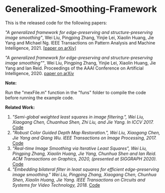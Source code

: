 # Generalized-Smoothing-Framework
 
This is the released code for the following papers:

*"A generalized framework for edge-preserving and structure-preserving image smoothing"*, Wei Liu, Pingping Zhang, Yinjie Lei, Xiaolin Huang, Jie Yang and Michael Ng. IEEE Transactions on Pattern Analysis and Machine Intelligence, 2021. [[paper on arXiv]](https://arxiv.org/abs/2107.07058)

*"A generalized framework for edge-preserving and structure-preserving image smoothing""*, Wei Liu, Pingping Zhang, Yinjie Lei, Xiaolin Huang, Jie Yang and Ian Reid. Proceedings of the AAAI Conference on Artificial Intelligence, 2020. [paper on arXiv](https://arxiv.org/abs/1907.09642)

**Note:** 

Run the "mexFile.m" function in the "funs" folder to compile the code before running the example code.

**Related Work:**
1. *"Semi-global weighted least squares in image filtering.", Wei Liu, Xiaogang Chen, Chuanhua Shen, Zhi Liu, and Jie Yang. In ICCV 2017.* [Code](https://github.com/wliusjtu/Semi-Global-Weighted-Least-Squares-in-Image-Filtering)
2. *"Robust Color Guided Depth Map Restoration.", Wei Liu, Xiaogang Chen, Jie Yang and Qiang Wu. IEEE Transactions on Image Processing, 2017.* [Code](https://github.com/wliusjtu/Robust-Color-Guided-Depth-Map-Restoration)
3. *"Real-time Image Smoothing via Iterative Least Squares", Wei Liu, Pingping Zhang, Xiaolin Huang, Jie Yang, Chunhua Shen and Ian Reid. ACM Transactions on Graphics, 2020, (presented at SIGGRAPH 2020).* [Code](https://github.com/wliusjtu/Real-time-Image-Smoothing-via-Iterative-Least-Squares)
4. *"Embedding bilateral filter in least squares for efficient edge-preserving image smoothing." Wei Liu, Pingping Zhang, Xiaogang Chen, Chunhua Shen, Xiaolin Huang, Jie Yang. IEEE Transactions on Circuits and Systems for Video Technology, 2018.* [Code](https://github.com/wliusjtu/Embedding-Bilateral-Filter-in-Least-Squares-for-Efficient-Edge-preserving-Image-Smoothing)
